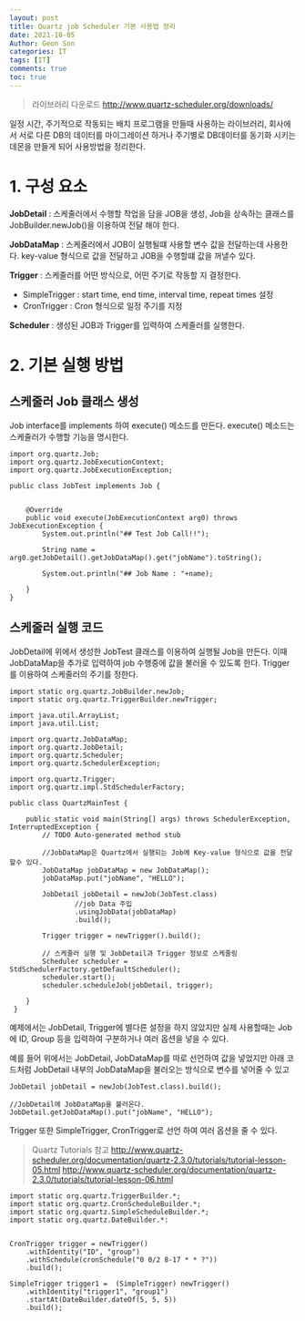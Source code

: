 ```yaml
---
layout: post
title: Quartz job Scheduler 기본 사용법 정리
date: 2021-10-05
Author: Geon Son
categories: IT
tags: [IT]
comments: true
toc: true
---
```


> 라이브러리 다운로드
http://www.quartz-scheduler.org/downloads/


일정 시간, 주기적으로 작동되는 배치 프로그램을 만들때 사용하는 라이브러리, 회사에서 서로 다른 DB의 데이터를 마이그레이션 하거나 주기별로 DB데이터를 동기화 시키는 데몬을 만들게 되어 사용방법을 정리한다.

# 1. 구성 요소
**JobDetail** : 스케줄러에서 수행할 작업을 담을 JOB을 생성, Job을 상속하는 클래스를 JobBuilder.newJob()을 이용하여 전달 해야 한다.

**JobDataMap** : 스케줄러에서 JOB이 실행될떄 사용할 변수 값을 전달하는데 사용한다.
key-value 형식으로 값을 전달하고 JOB을 수행할떄 값을 꺼낼수 있다.

**Trigger** : 스케줄러를 어떤 방식으로, 어떤 주기로 작동할 지 결정한다.
- SimpleTrigger : start time, end time, interval time, repeat times 설정
- CronTrigger : Cron 형식으로 일정 주기를 지정

**Scheduler** : 생성된 JOB과 Trigger를 입력하여 스케줄러를 실행한다.



# 2. 기본 실행 방법

## 스케줄러 Job 클래스 생성
Job interface를 implements 하여 execute() 메소드를 만든다.
execute() 메소드는 스케줄러가 수행할 기능을 명시한다.

```
import org.quartz.Job;
import org.quartz.JobExecutionContext;
import org.quartz.JobExecutionException;

public class JobTest implements Job {


	@Override
	public void execute(JobExecutionContext arg0) throws JobExecutionException {
		System.out.println("## Test Job Call!!");

		String name = arg0.getJobDetail().getJobDataMap().get("jobName").toString();

		System.out.println("## Job Name : "+name);

	}
}
```

## 스케줄러 실행 코드
JobDetail에 위에서 생성한 JobTest 클래스를 이용하여 실행될 Job을 만든다.
이때 JobDataMap을 추가로 입력하여 job 수행중에 값을 불러올 수 있도록 한다.
Trigger를 이용하여 스케줄러의 주기를 정한다.

```
import static org.quartz.JobBuilder.newJob;
import static org.quartz.TriggerBuilder.newTrigger;

import java.util.ArrayList;
import java.util.List;

import org.quartz.JobDataMap;
import org.quartz.JobDetail;
import org.quartz.Scheduler;
import org.quartz.SchedulerException;

import org.quartz.Trigger;
import org.quartz.impl.StdSchedulerFactory;

public class QuartzMainTest {

	public static void main(String[] args) throws SchedulerException, InterruptedException {
		// TODO Auto-generated method stub

		//JobDataMap은 Quartz에서 실행되는 Job에 Key-value 형식으로 값을 전달할수 있다.
		JobDataMap jobDataMap = new JobDataMap();
		jobDataMap.put("jobName", "HELLO");		

		JobDetail jobDetail = newJob(JobTest.class)
				//job Data 주입
				.usingJobData(jobDataMap)
				.build();

		Trigger trigger = newTrigger().build();

        // 스케줄러 실행 및 JobDetail과 Trigger 정보로 스케줄링
        Scheduler scheduler = StdSchedulerFactory.getDefaultScheduler();
        scheduler.start();
        scheduler.scheduleJob(jobDetail, trigger);

	}
 }
```
 예제에서는 JobDetail, Trigger에 별다른 설정을 하지 않았지만 실제 사용할때는 Job에 ID, Group 등을 입력하여 구분하거나 여러 옵션을 넣을 수 있다.

예를 들어 위에서는 JobDetail, JobDataMap를 따로 선언하여 값을 넣었지만 아래 코드처럼
JobDetail 내부의 JobDataMap을 불러오는 방식으로 변수를 넣어줄 수 있고

```
JobDetail jobDetail = newJob(JobTest.class).build();

//JobDetail에 JobDataMap을 불러온다.              
JobDetail.getJobDataMap().put("jobName", "HELLO");
```

Trigger 또한 SimpleTrigger, CronTrigger로 선언 하여 여러 옵션을 줄 수 있다.

> Quartz Tutorials 참고
http://www.quartz-scheduler.org/documentation/quartz-2.3.0/tutorials/tutorial-lesson-05.html
http://www.quartz-scheduler.org/documentation/quartz-2.3.0/tutorials/tutorial-lesson-06.html


```
import static org.quartz.TriggerBuilder.*;
import static org.quartz.CronScheduleBuilder.*;
import static org.quartz.SimpleScheduleBuilder.*;
import static org.quartz.DateBuilder.*:


CronTrigger trigger = newTrigger()
    .withIdentity("ID", "group")
    .withSchedule(cronSchedule("0 0/2 8-17 * * ?"))  
    .build();

SimpleTrigger trigger1 =  (SimpleTrigger) newTrigger()
    .withIdentity("trigger1", "group1")
	.startAt(DateBuilder.dateOf(5, 5, 5))
	.build();
```
